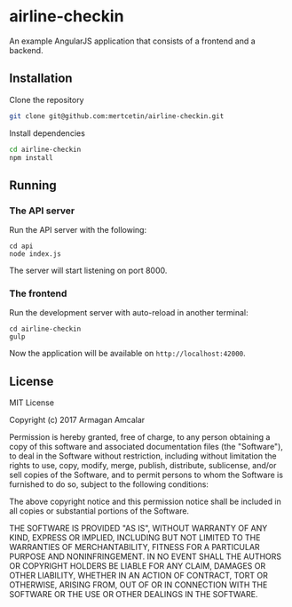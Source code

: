 # airline-checkin
An example AngularJS application that consists of a frontend and a backend.

## Installation

Clone the repository
```sh
git clone git@github.com:mertcetin/airline-checkin.git
```

Install dependencies
```sh
cd airline-checkin
npm install
```

## Running
### The API server
Run the API server with the following:
```
cd api
node index.js
```

The server will start listening on port 8000.

### The frontend
Run the development server with auto-reload in another terminal:
```
cd airline-checkin
gulp
```

Now the application will be available on `http://localhost:42000`.

## License

MIT License

Copyright (c) 2017 Armagan Amcalar

Permission is hereby granted, free of charge, to any person obtaining a copy
of this software and associated documentation files (the "Software"), to deal
in the Software without restriction, including without limitation the rights
to use, copy, modify, merge, publish, distribute, sublicense, and/or sell
copies of the Software, and to permit persons to whom the Software is
furnished to do so, subject to the following conditions:

The above copyright notice and this permission notice shall be included in all
copies or substantial portions of the Software.

THE SOFTWARE IS PROVIDED "AS IS", WITHOUT WARRANTY OF ANY KIND, EXPRESS OR
IMPLIED, INCLUDING BUT NOT LIMITED TO THE WARRANTIES OF MERCHANTABILITY,
FITNESS FOR A PARTICULAR PURPOSE AND NONINFRINGEMENT. IN NO EVENT SHALL THE
AUTHORS OR COPYRIGHT HOLDERS BE LIABLE FOR ANY CLAIM, DAMAGES OR OTHER
LIABILITY, WHETHER IN AN ACTION OF CONTRACT, TORT OR OTHERWISE, ARISING FROM,
OUT OF OR IN CONNECTION WITH THE SOFTWARE OR THE USE OR OTHER DEALINGS IN THE
SOFTWARE.
